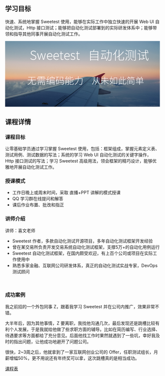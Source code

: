 ## 学习目标

快速、系统地掌握 Sweetest 使用，能够在实际工作中独立快速的开展 Web UI 自动化测试，Http 接口测试；能够把自动化测试部署到的实际研发体系中；能够带领和指导其他同事开展自动化测试工作。

![introduction](../_snapshot/auto.png)

## 课程详情

### 课程目标

让零基础学员通过学习掌握 Sweetest 使用，包括：框架组成，掌握元素定义表、测试用例、测试数据的写法；系统的学习 Web UI 自动化测试的关键字操作，Http 接口测试的写法；学习 Sweetest 高级用法，领会框架的精巧设计，能够优雅地开展自动化测试工作。

### 授课模式

- 工作日晚上或周末时间，采取 直播+PPT 讲解的模式授课
- QQ 学习群在线提问和解答
- 课后作业布置、批改和指正

### 讲师介绍

讲师：喜文老师
- Sweetest 作者，多款自动化测试开源项目，多年自动化测试框架开发经验
- 曾在某交易所负责开发交易系统自动化测试框架，支撑5万+的自动化用例运行
- Sweetest 自动化测试框架，在国内颇受欢迎，有上百个公司或项目在实际工作使用中
- 熟悉多家金融、互联网公司研发体系，真正的自动化测试实战专家，DevOps 测试顾问

 
### 成功案例

我之前招的一个外包同事 Z，跟着我学习 Sweetest 并在公司内推广，效果非常不错。

大半年后，因为其他事情，Z 要离职，我找他沟通几次，最后发现还是跳槽比较有利个人发展，于是我就给他做了些求职方面的辅导。比如在简历编写、行业选择、待遇要求等方面都给了充分意见。后面他找工作时果然就遇到了一些坑，幸好我及时的指出问题，让他成功地避开了问题公司。

很快，2~3周之后，他就拿到了一家互联网创业公司的 Offer，任职测试组长，月薪增幅50%，更不用说还有年终奖可以拿，这次跳槽真的是相当成功。

[课程表](/ke/schedule)

